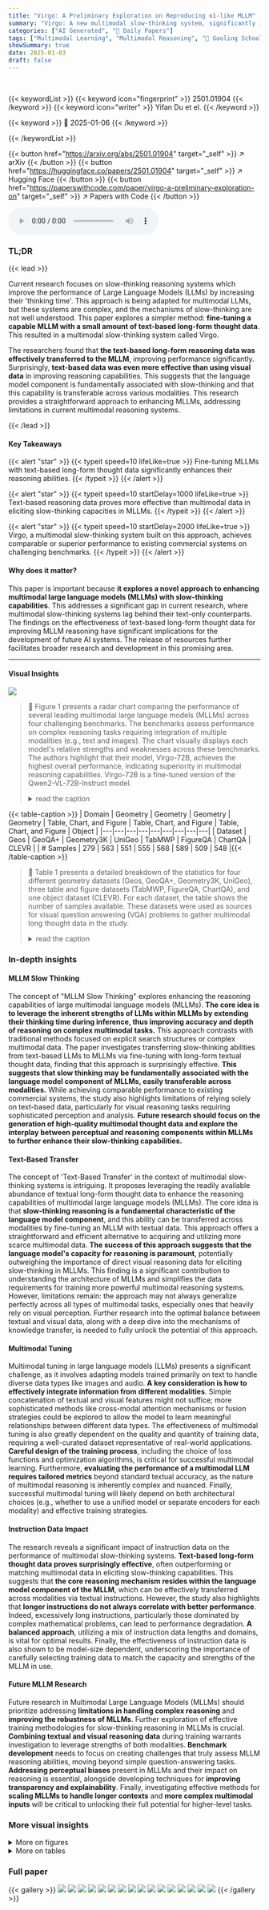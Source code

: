 ```yaml
---
title: "Virgo: A Preliminary Exploration on Reproducing o1-like MLLM"
summary: "Virgo: A new multimodal slow-thinking system, significantly improves MLLM reasoning by fine-tuning with text-based long-form thought data, demonstrating comparable performance to commercial systems."
categories: ["AI Generated", "🤗 Daily Papers"]
tags: ["Multimodal Learning", "Multimodal Reasoning", "🏢 Gaoling School of Artificial Intelligence, Renmin University of China",]
showSummary: true
date: 2025-01-03
draft: false
---
```


<br>

{{< keywordList >}}
{{< keyword icon="fingerprint" >}} 2501.01904 {{< /keyword >}}
{{< keyword icon="writer" >}} Yifan Du et el. {{< /keyword >}}
 
{{< keyword >}} 🤗 2025-01-06 {{< /keyword >}}
 
{{< /keywordList >}}

{{< button href="https://arxiv.org/abs/2501.01904" target="_self" >}}
↗ arXiv
{{< /button >}}
{{< button href="https://huggingface.co/papers/2501.01904" target="_self" >}}
↗ Hugging Face
{{< /button >}}
{{< button href="https://paperswithcode.com/paper/virgo-a-preliminary-exploration-on" target="_self" >}}
↗ Papers with Code
{{< /button >}}



<audio controls>
    <source src="https://ai-paper-reviewer.com/2501.01904/podcast.wav" type="audio/wav">
    Your browser does not support the audio element.
</audio>


### TL;DR


{{< lead >}}

Current research focuses on slow-thinking reasoning systems which improve the performance of Large Language Models (LLMs) by increasing their 'thinking time'. This approach is being adapted for multimodal LLMs, but these systems are complex, and the mechanisms of slow-thinking are not well understood. This paper explores a simpler method: **fine-tuning a capable MLLM with a small amount of text-based long-form thought data**. This resulted in a multimodal slow-thinking system called Virgo.

The researchers found that **the text-based long-form reasoning data was effectively transferred to the MLLM**, improving performance significantly.  Surprisingly, **text-based data was even more effective than using visual data** in improving reasoning capabilities. This suggests that the language model component is fundamentally associated with slow-thinking and that this capability is transferable across various modalities.  This research provides a straightforward approach to enhancing MLLMs, addressing limitations in current multimodal reasoning systems.

{{< /lead >}}


#### Key Takeaways

{{< alert "star" >}}
{{< typeit speed=10 lifeLike=true >}} Fine-tuning MLLMs with text-based long-form thought data significantly enhances their reasoning abilities. {{< /typeit >}}
{{< /alert >}}

{{< alert "star" >}}
{{< typeit speed=10 startDelay=1000 lifeLike=true >}} Text-based reasoning data proves more effective than multimodal data in eliciting slow-thinking capacities in MLLMs. {{< /typeit >}}
{{< /alert >}}

{{< alert "star" >}}
{{< typeit speed=10 startDelay=2000 lifeLike=true >}} Virgo, a multimodal slow-thinking system built on this approach, achieves comparable or superior performance to existing commercial systems on challenging benchmarks. {{< /typeit >}}
{{< /alert >}}

#### Why does it matter?
This paper is important because **it explores a novel approach to enhancing multimodal large language models (MLLMs) with slow-thinking capabilities**.  This addresses a significant gap in current research, where multimodal slow-thinking systems lag behind their text-only counterparts.  The findings on the effectiveness of text-based long-form thought data for improving MLLM reasoning have significant implications for the development of future AI systems. The release of resources further facilitates broader research and development in this promising area.

------
#### Visual Insights



![](https://arxiv.org/html/2501.01904/x1.png)

> 🔼 Figure 1 presents a radar chart comparing the performance of several leading multimodal large language models (MLLMs) across four challenging benchmarks.  The benchmarks assess performance on complex reasoning tasks requiring integration of multiple modalities (e.g., text and images).  The chart visually displays each model's relative strengths and weaknesses across these benchmarks.  The authors highlight that their model, Virgo-72B, achieves the highest overall performance, indicating superiority in multimodal reasoning capabilities. Virgo-72B is a fine-tuned version of the Qwen2-VL-72B-Instruct model.
> <details>
> <summary>read the caption</summary>
> Figure 1: The radar chart compares the performance of top-tier MLLMs across four challenging multimodal benchmarks. Our model, Vigor-72B (fine-tuned from Qwen2-VL-72B-Instruct), demonstrates leading performance.
> </details>





{{< table-caption >}}
| Domain | Geometry | Geometry | Geometry | Geometry | Table, Chart, and Figure | Table, Chart, and Figure | Table, Chart, and Figure | Object |
|---|---|---|---|---|---|---|---|---|
| Dataset | Geos | GeoQA+ | Geometry3K | UniGeo | TabMWP | FigureQA | ChartQA | CLEVR |
| # Samples | 279 | 563 | 551 | 555 | 568 | 589 | 509 | 548 |{{< /table-caption >}}

> 🔼 Table 1 presents a detailed breakdown of the statistics for four different geometry datasets (Geos, GeoQA+, Geometry3K, UniGeo), three table and figure datasets (TabMWP, FigureQA, ChartQA), and one object dataset (CLEVR).  For each dataset, the table shows the number of samples available.  These datasets were used as sources for visual question answering (VQA) problems to gather multimodal long thought data in the study.
> <details>
> <summary>read the caption</summary>
> Table 1: The statistics of the selected visual query sources
> </details>





### In-depth insights


#### MLLM Slow Thinking
The concept of "MLLM Slow Thinking" explores enhancing the reasoning capabilities of large multimodal language models (MLLMs).  **The core idea is to leverage the inherent strengths of LLMs within MLLMs by extending their thinking time during inference, thus improving accuracy and depth of reasoning on complex multimodal tasks.** This approach contrasts with traditional methods focused on explicit search structures or complex multimodal data.  The paper investigates transferring slow-thinking abilities from text-based LLMs to MLLMs via fine-tuning with long-form textual thought data, finding that this approach is surprisingly effective.  **This suggests that slow thinking may be fundamentally associated with the language model component of MLLMs, easily transferable across modalities.** While achieving comparable performance to existing commercial systems, the study also highlights limitations of relying solely on text-based data, particularly for visual reasoning tasks requiring sophisticated perception and analysis. **Future research should focus on the generation of high-quality multimodal thought data and explore the interplay between perceptual and reasoning components within MLLMs to further enhance their slow-thinking capabilities.**

#### Text-Based Transfer
The concept of 'Text-Based Transfer' in the context of multimodal slow-thinking systems is intriguing.  It proposes leveraging the readily available abundance of textual long-form thought data to enhance the reasoning capabilities of multimodal large language models (MLLMs). The core idea is that **slow-thinking reasoning is a fundamental characteristic of the language model component**, and this ability can be transferred across modalities by fine-tuning an MLLM with textual data. This approach offers a straightforward and efficient alternative to acquiring and utilizing more scarce multimodal data.  **The success of this approach suggests that the language model's capacity for reasoning is paramount**, potentially outweighing the importance of direct visual reasoning data for eliciting slow-thinking in MLLMs. This finding is a significant contribution to understanding the architecture of MLLMs and simplifies the data requirements for training more powerful multimodal reasoning systems. However, limitations remain: the approach may not always generalize perfectly across all types of multimodal tasks, especially ones that heavily rely on visual perception.  Further research into the optimal balance between textual and visual data, along with a deep dive into the mechanisms of knowledge transfer, is needed to fully unlock the potential of this approach.

#### Multimodal Tuning
Multimodal tuning in large language models (LLMs) presents a significant challenge, as it involves adapting models trained primarily on text to handle diverse data types like images and audio.  **A key consideration is how to effectively integrate information from different modalities**.  Simple concatenation of textual and visual features might not suffice; more sophisticated methods like cross-modal attention mechanisms or fusion strategies could be explored to allow the model to learn meaningful relationships between different data types. The effectiveness of multimodal tuning is also greatly dependent on the quality and quantity of training data, requiring a well-curated dataset representative of real-world applications. **Careful design of the training process**, including the choice of loss functions and optimization algorithms, is critical for successful multimodal learning. Furthermore, **evaluating the performance of a multimodal LLM requires tailored metrics** beyond standard textual accuracy, as the nature of multimodal reasoning is inherently complex and nuanced.  Finally, successful multimodal tuning will likely depend on both architectural choices (e.g., whether to use a unified model or separate encoders for each modality) and effective training strategies.

#### Instruction Data Impact
The research reveals a significant impact of instruction data on the performance of multimodal slow-thinking systems.  **Text-based long-form thought data proves surprisingly effective**, often outperforming or matching multimodal data in eliciting slow-thinking capabilities. This suggests that **the core reasoning mechanism resides within the language model component of the MLLM**, which can be effectively transferred across modalities via textual instructions.  However, the study also highlights that **longer instructions do not always correlate with better performance**.  Indeed, excessively long instructions, particularly those dominated by complex mathematical problems, can lead to performance degradation.  **A balanced approach**, utilizing a mix of instruction data lengths and domains, is vital for optimal results.  Finally, the effectiveness of instruction data is also shown to be model-size dependent, underscoring the importance of carefully selecting training data to match the capacity and strengths of the MLLM in use.

#### Future MLLM Research
Future research in Multimodal Large Language Models (MLLMs) should prioritize addressing **limitations in handling complex reasoning** and **improving the robustness of MLLMs**.  Further exploration of effective training methodologies for slow-thinking reasoning in MLLMs is crucial.  **Combining textual and visual reasoning data** during training warrants investigation to leverage strengths of both modalities.  **Benchmark development** needs to focus on creating challenges that truly assess MLLM reasoning abilities, moving beyond simple question-answering tasks.  **Addressing perceptual biases** present in MLLMs and their impact on reasoning is essential, alongside developing techniques for **improving transparency and explainability**.   Finally, investigating effective methods for **scaling MLLMs to handle longer contexts** and **more complex multimodal inputs** will be critical to unlocking their full potential for higher-level tasks.


### More visual insights

<details>
<summary>More on figures
</summary>


![](https://arxiv.org/html/2501.01904/x2.png)

> 🔼 Figure 2 illustrates the correlation between the average length of reasoning processes (thought length) in different benchmarks and the performance of two models: Virgo and Qwen2-VL-72B-Instruct.  The graph uses lines to represent the average thought length for each benchmark (MMMU, MathVerse, MathVision, and OlympiadBench), and bars to show the corresponding performance scores of both models on those benchmarks.  Lighter bars indicate Virgo's performance, and darker bars represent Qwen2-VL-72B-Instruct's performance. The figure visually demonstrates a positive correlation: longer average thought lengths generally lead to better performance for both models, indicating that more extensive reasoning improves accuracy in complex problem-solving tasks.
> <details>
> <summary>read the caption</summary>
> Figure 2: The relationship between the average thought length of each benchmark and the corresponding performance of both Virgo and Qwen2-VL-72B-Instruct. The “average thought length” is represented by the line, while “performance” is indicated by the bar. The bars in light color represent Vigor’s performance, while the bars in dark color represent Qwen2-VL-72B-Instruct’s performance. We observe that benchmarks with longer thought lengths generally correspond to greater performance improvements.
> </details>



![](https://arxiv.org/html/2501.01904/x3.png)

> 🔼 This figure shows a breakdown of the textual long-form thought instruction data used to train the Virgo model.  It displays the proportion of instructions belonging to different domains: math, code, science, and puzzle. The visualization helps illustrate the relative quantity of data from each domain, indicating the focus on mathematical problems within the overall training dataset.
> <details>
> <summary>read the caption</summary>
> Figure 3: The domain distribution of textual long thought instructions.
> </details>



</details>




<details>
<summary>More on tables
</summary>


{{< table-caption >}}
| Model | Num. Data |  | MathVerse | MathVision |  | MMMU | Average |
|---|---|---|---|---|---|---|---|---|
| GPT-4o | - | - | - | 30.4 | 25.9 | 69.1 | - |
| Gemini-Pro | - | - | 35.3 | 19.2 | 4.2 | 65.8 | 31.13 |
| Claude-3.5-Sonnet | - | - | - | 38.0 | - | 70.4 | - |
| OpenAI o1 | - | - | - | - | - | 77.3 | - |
| QVQ-72B-preview* | - | - | 41.5 | 35.9 | 27.9 | 66.0 | 42.83 |
| Qwen2-VL-72B-Instruct | - | - | 41.3 | 26.1 | 11.2 | 64.5 | 35.78 |
| Virgo-72B<sub>DT</sub> | 5K | - | 48.4 | 38.8 | 29.9 | 64.6 | 45.43 |
| Virgo-72B<sub>D<sub>QVQ</sub></sub> | - | 6.6K | 37.6 | 37.7 | 25.0 | 62.6 | 40.73 |
| Virgo-72B<sub>D<sub>SD</sub></sub> | - | 7K | 47.4 | 35.0 | 27.2 | 65.8 | 43.85 |
| Virgo-72B<sub>DT∪D<sub>SD</sub></sub> | 5K | 7K | 48.1 | 38.6 | 28.5 | 65.0 | 45.05 |
| Qwen2-VL-7B-Instruct | - | - | 24.6 | 16.3 | 5.3 | 54.1 | 25.08 |
| Virgo-7B<sub>DT</sub> | 5K | - | 32.2 | 24.3 | 9.8 | 47.1 | 28.35 |
| Virgo-7B<sub>D<sub>QVQ</sub></sub> | - | 6.6K | 29.2 | 20.5 | 9.0 | 48.3 | 26.75 |
| Virgo-7B<sub>D<sub>SD</sub></sub> | - | 7K | 37.5 | 23.1 | 10.3 | 50.7 | 30.40 |
| Virgo-7B<sub>DT∪D<sub>SD</sub></sub> | 5K | 7K | 36.7 | 24.0 | 10.2 | 46.7 | 29.40 |{{< /table-caption >}}
> 🔼 Table 2 presents a performance comparison of leading large language models (LLMs) on four challenging benchmarks: MathVerse, MathVision, OlympiadBench, and MMMU.  The LLMs are evaluated based on their performance with different types of training data: textual long thought data (D<sub>T</sub>), visual long thought data distilled from the model fine-tuned on textual data (D<sub>SD</sub>), and visual long thought data distilled from the QVQ model (D<sub>QVQ</sub>).  The table highlights the best and second-best performing models for each benchmark and provides the average performance across all four benchmarks, showcasing the impact of various training datasets on the model's reasoning capabilities. Note that the QVQ results are reproduced by the authors due to the lack of publicly available evaluation code.
> <details>
> <summary>read the caption</summary>
> Table 2: Performance comparison of top-tier MLLMs on four representative benchmarks. Here, DTsubscript𝐷TD_{\text{T}}italic_D start_POSTSUBSCRIPT T end_POSTSUBSCRIPT denotes the textual long thought data, and DSDsubscript𝐷SDD_{\text{SD}}italic_D start_POSTSUBSCRIPT SD end_POSTSUBSCRIPT and DQVQsubscript𝐷QVQD_{\text{QVQ}}italic_D start_POSTSUBSCRIPT QVQ end_POSTSUBSCRIPT denote the visual long thought data distilled by our model (the version fine-tuned by DTsubscript𝐷TD_{\text{T}}italic_D start_POSTSUBSCRIPT T end_POSTSUBSCRIPT) and QVQ, respectively. The bold fonts denote the best performance among our training variants, while the underline fonts denote the second-best performance. * Since QVQ has not released the evaluation code, we report the evaluation results reproduced by our team.
> </details>

{{< table-caption >}}
| Model | Easy | Medium | Hard | Overall |
|---|---|---|---|---|
| QVQ-72B-preview | **76.95** | **65.80** | 48.62 | **66.0** |
| Qwen2-VL-72B-Instruct | 74.58 | 62.26 | 50.28 | 64.5 |
| Virgo-72B<SUB>D<SUB>T</SUB></SUB> | 72.88 | **62.97** | **54.70** | 64.6 |
| Virgo-72B<SUB>D<SUB>T</SUB>∪D<SUB>SD</SUB></SUB> | **74.58** | 61.79 | **56.91** | **65.0** |{{< /table-caption >}}
> 🔼 This table presents a performance comparison of different models on the MMMU benchmark, broken down by the difficulty level of the questions (easy, medium, hard). It shows the accuracy of each model for each difficulty level and overall. This allows for a more granular analysis of model performance, revealing potential strengths and weaknesses at different levels of problem complexity.
> <details>
> <summary>read the caption</summary>
> Table 3: Performance comparison on samples from different difficulty bins in MMMU.
> </details>

{{< table-caption >}}
| Base Model | Length | MathVerse | MathVision | OlympiadBench | MMMU |
|---|---|---|---|---|---| 
| Qwen2-VL-7B-Instruct | - | 24.0 | 15.6 | 5.3 | **54.1** |
|  | (0, 2000] | **28.1** | 22.1 | **8.8** | 41.9 |
|  | (2000, 4000] | **33.6** | **24.4** | **9.1** | **48.0** |
|  | (4000, 8000] | 24.8 | **24.9** | 8.3 | 39.8 |{{< /table-caption >}}
> 🔼 This table presents a performance comparison of a model fine-tuned using instruction datasets with varying lengths of thought processes. It shows the impact of different thought lengths on the model's performance across four benchmarks: MathVerse, MathVision, OlympiadBench, and MMMU. The results are presented for the base model (Qwen2-VL-7B-Instruct) and three different lengths of instruction datasets: (0, 2000], (2000, 4000], and (4000, 8000]. This helps in understanding the relationship between the length of the reasoning process in the training data and the resulting performance of the model.
> <details>
> <summary>read the caption</summary>
> Table 4: Performance comparison by tuning with instruction datasets of varying thought length.
> </details>

{{< table-caption >}}
| Base Model | Num. | MathVerse | MathVision | OlympiadBench | MMMU |
|---|---|---|---|---|---| 
| Qwen2-VL-72B-Instruct | - | 41.3 | 26.1 | 11.2 | 64.5 |
|  | 1K | 42.5 | 39.5 | 26.2 | 61.8 |
|  | 3K | 44.4 | 40.5 | 26.4 | 58.2 |
|  | 5K | 48.4 | 38.8 | 29.9 | 64.7 |
| Qwen2-VL-7B-Instruct | - | 24.0 | 15.6 | 5.3 | 54.1 |
|  | 1K | 22.5 | 23.7 | 8.6 | 42.8 |
|  | 3K | 30.2 | 24.9 | 9.6 | 44.6 |
|  | 5K | 31.9 | 24.6 | 9.2 | 47.1 |{{< /table-caption >}}
> 🔼 This table presents the results of an experiment examining the impact of scaling the amount of textual instruction data used to fine-tune a base multimodal large language model (MLLM).  It shows how the model's performance across four different benchmarks (MathVerse, MathVision, OlympiadBench, and MMMU) changes as the number of instructions increases from 1,000 to 5,000.  The base MLLMs used are Qwen2-VL-72B-Instruct and Qwen2-VL-7B-Instruct, allowing for the investigation of scale effects.
> <details>
> <summary>read the caption</summary>
> Table 5: The scaling effect of instruction data on the base model.
> </details>

{{< table-caption >}}
| Base Model | Difficulty | MathVerse | MathVision | OlympiadBench | MMMU |
|---|---|---|---|---|---| 
| Qwen2-VL-72B-Instruct | - | 41.3 | 26.1 | 11.2 | 64.5 |
|  | Medium | 48.1 | 38.6 | 28.5 | 65.0 |
|  | Hard | 47.4 | 39.1 | 29.7 | 63.0 |
|  | Random | 47.9 | 38.5 | 29.3 | 64.8 |{{< /table-caption >}}
> 🔼 This table presents a performance comparison of a multimodal large language model (MLLM) fine-tuned using self-distilled visual instructions with varying difficulty levels.  It compares the model's performance across four challenging benchmarks: MathVerse, MathVision, OlympiadBench, and MMMU. The difficulty levels of the visual instructions are categorized as 'Medium', 'Hard', and 'Random', reflecting the complexity of the reasoning processes involved.  The table shows the impact of instruction difficulty on the MLLM's ability to perform slow-thinking reasoning tasks.
> <details>
> <summary>read the caption</summary>
> Table 6: Performance comparison of using self-distilled visual instruction of varying difficulty levels.
> </details>

{{< table-caption >}}
Table showing the problem, ground truth and model answers.

| Problem                                                                     | Ground Truth | Qwen2-VL-72B-Instruct                                                                                                                                                                                                                       | Virgo-72B (ours)                                                                                                                                            |
|-----------------------------------------------------------------------------|---------------|----------------------------------------------------------------------------------------------------------------------------------------------------------------------------------------------------------------------------------------------------|----------------------------------------------------------------------------------------------------------------------------------------------------------|
| <img src="https://arxiv.org/html/2501.01904/x4.png" width=498 height=236> | 7π            | To evaluate the integral of the functions graphed using the formula for circles, we need to identify the equations of the circles and then integrate them over the appropriate intervals.  1. Identify the Equations of the Circles: ... 4. Final Answer: 18π | <br> <br> Alright, I’ve got this graph here with three semicircles plotted. The x-axis ranges from 0 to 12, and the y-axis goes up to 5. Each semicircle is labeled with an expression involving x. ... So, this simplifies to ... |{{< /table-caption >}}
> 🔼 This table showcases a comparative analysis of the problem-solving approaches employed by two different large language models (LLMs): Virgo-72B and Qwen2-VL-72B-Instruct.  The models are tasked with evaluating the integral of a function depicted graphically, and the table highlights the step-by-step reasoning processes of each model, demonstrating Virgo-72B's superior performance and more detailed explanation.
> <details>
> <summary>read the caption</summary>
> Table 7: An example that Virgo-72B outperforms Qwen2-VL-72B-Instruct (part 1).
> </details>

{{< table-caption >}}
| Image | Description |
|---|---| 
| https://arxiv.org/html/2501.01904/S4.T8.1.1.1.1.p1.pic1.png | Let’s calculate the area for each semicircle:
1. Smallest semicircle: radius  r=1, so area = π/2.
2. Middle semicircle:……
So, the total area under all three semicircles is 7π. |
{{< /table-caption >}}
> 🔼 Table 8 presents a comparison of the performance of two models, Virgo-72B and Qwen2-VL-72B-Instruct, on a specific visual reasoning task. It shows how Virgo-72B, equipped with slow-thinking reasoning capabilities through textual long-form thought data, not only arrives at the correct answer but also demonstrates a more comprehensive and self-reflective reasoning process compared to Qwen2-VL-72B-Instruct. The table highlights the advantages of the slow-thinking approach by showcasing a more detailed and insightful solution process, indicating improved accuracy and reasoning depth.
> <details>
> <summary>read the caption</summary>
> Table 8: An example that Virgo-72B outperforms Qwen2-VL-72B-Instruct (part 2)
> </details>

{{< table-caption >}}
| Model | Image | Text |
|---|---|---|
|  | https://arxiv.org/html/2501.01904/x5.png | <div style="font-size:90%;"><span style="font-weight:bold;">Problem:</span> Graph 1 shows the number of unemployed (in thousands) over a five-month period, organized by level of education completed. The difference between the number of unemployed high school graduates and the number of unemployed workers without a high school diploma was smallest in <span style="text-decoration:underline;"> </span>.</div><div style="font-size:90%;">A. June</div><div style="font-size:90%;">B. July</div><div style="font-size:90%;">C. August</div><div style="font-size:90%;">D. September</div><div style="font-size:90%;">E. October</div><div style="font-size:90%;"><span style="font-weight:bold;">Ground Truth:</span> D. September</div>{{< /table-caption >}}
> 🔼 This table showcases a case where the Virgo-72B model demonstrates a failure in its reasoning process due to an incorrect interpretation of the input graph.  The model correctly identifies the question but makes an error in its initial assessment of the number of unemployed individuals in a specific category during a given month. While the model recognizes an inconsistency in its findings and attempts to correct itself, it ultimately fails to question the flawed visual data interpretation and reaches an incorrect final answer. The example illustrates a key limitation: the model's inability to effectively self-correct when a perceptual error affects its reasoning chain.
> <details>
> <summary>read the caption</summary>
> Table 9: An example that Virgo-72B fails to reflect on perception results (part 1).
> </details>

{{< table-caption >}}
| Month | High School Graduates | No High School Diploma | Difference |
|---|---|---|---| 
| June |  |  | 4000 |
| July |  |  | 3500 |
| August | 8500 | 11500 | 3000 |
| September | 8000 | 11000 | 3000 |
| October | 8000 | 12000 | 4000 |{{< /table-caption >}}
> 🔼 This table showcases an example where the Virgo-72B model demonstrates a failure to reflect on its initial perception of the data.  Specifically, it incorrectly interprets data from a graph showing unemployment numbers over five months, categorized by educational attainment. The model initially identifies the smallest difference between two unemployment categories (high school graduates and those with less than a high school diploma) and even correctly mentions the months where the difference is smallest. However, it fails to maintain this consistency in its reasoning, leading to a faulty and ultimately incorrect final answer.
> <details>
> <summary>read the caption</summary>
> Table 10: An example that Virgo-72B fails to reflect on perception results (part 2).
> </details>

</details>




### Full paper

{{< gallery >}}
<img src="https://ai-paper-reviewer.com/2501.01904/1.png" class="grid-w50 md:grid-w33 xl:grid-w25" />
<img src="https://ai-paper-reviewer.com/2501.01904/2.png" class="grid-w50 md:grid-w33 xl:grid-w25" />
<img src="https://ai-paper-reviewer.com/2501.01904/3.png" class="grid-w50 md:grid-w33 xl:grid-w25" />
<img src="https://ai-paper-reviewer.com/2501.01904/4.png" class="grid-w50 md:grid-w33 xl:grid-w25" />
<img src="https://ai-paper-reviewer.com/2501.01904/5.png" class="grid-w50 md:grid-w33 xl:grid-w25" />
<img src="https://ai-paper-reviewer.com/2501.01904/6.png" class="grid-w50 md:grid-w33 xl:grid-w25" />
<img src="https://ai-paper-reviewer.com/2501.01904/7.png" class="grid-w50 md:grid-w33 xl:grid-w25" />
<img src="https://ai-paper-reviewer.com/2501.01904/8.png" class="grid-w50 md:grid-w33 xl:grid-w25" />
<img src="https://ai-paper-reviewer.com/2501.01904/9.png" class="grid-w50 md:grid-w33 xl:grid-w25" />
<img src="https://ai-paper-reviewer.com/2501.01904/10.png" class="grid-w50 md:grid-w33 xl:grid-w25" />
<img src="https://ai-paper-reviewer.com/2501.01904/11.png" class="grid-w50 md:grid-w33 xl:grid-w25" />
<img src="https://ai-paper-reviewer.com/2501.01904/12.png" class="grid-w50 md:grid-w33 xl:grid-w25" />
<img src="https://ai-paper-reviewer.com/2501.01904/13.png" class="grid-w50 md:grid-w33 xl:grid-w25" />
<img src="https://ai-paper-reviewer.com/2501.01904/14.png" class="grid-w50 md:grid-w33 xl:grid-w25" />
<img src="https://ai-paper-reviewer.com/2501.01904/15.png" class="grid-w50 md:grid-w33 xl:grid-w25" />
<img src="https://ai-paper-reviewer.com/2501.01904/16.png" class="grid-w50 md:grid-w33 xl:grid-w25" />
{{< /gallery >}}